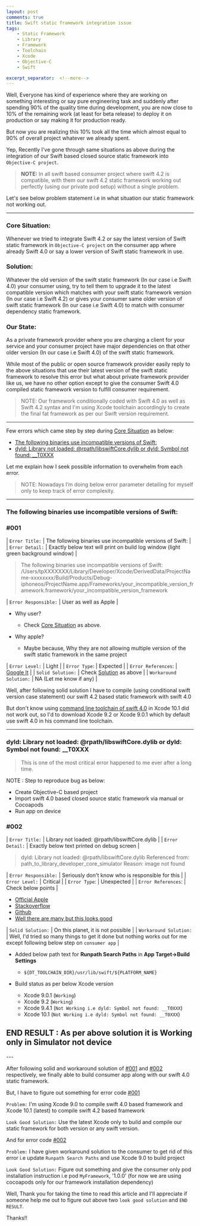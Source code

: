 ```yaml
---
layout: post
comments: true
title: Swift static framework integration issue
tags: 
    - Static Framework
    - Library 
    - Framework 
    - Toolchain
    - Xcode
    - Objective-C
    - Swift

excerpt_separator:  <!--more-->
---
```


Well, Everyone has kind of experience where they are working on something interesting or say pure engineering task and suddenly after spending 90% of the quality time during development, you are now close to 10% of the remaining work (at least for beta release) to deploy it on production or say making it for production ready.

But now you are realizing this 10% took all the time which almost equal to 90% of overall project whatever we already spent.

Yep, Recently I've gone through same situations as above during the integration of our Swift based closed source static framework into `Objective-C project`.

>  **NOTE:** In all swift based consumer project where swift 4.2 is compatible, with them our swift 4.2 static framework working out perfectly (using our private pod setup) without a single problem.

Let's see below problem statement i.e in what situation our static framework not working out.

---

### Core Situation: 
Whenever we tried to integrate Swift 4.2 or say the latest version of Swift static framework in `Objective-C project` on the consumer app where already Swift 4.0 or say a lower version of Swift static framework in use.

### Solution: 
Whatever the old version of the swift static framework (In our case i.e Swift 4.0) your consumer using, try to tell them to upgrade it to the latest compatible version which matches with your swift static framework version (In our case i.e Swift 4.2) or gives your consumer same older version  of swift static framework (In our case i.e Swift 4.0) to match with consumer dependency static framework.

### Our State: 
As a private framework provider where you are charging a client for your service and your consumer project have major dependencies on that other older version (In our case i.e Swift 4.0) of the swift static framework.

While most of the public or open source framework provider easily reply to the above situations that use their latest version of the swift static framework to resolve this error but what about private framework provider like us, we have no other option except to give the consumer Swift 4.0 compiled static framework version to fulfill consumer requirement.

>  NOTE: Our framework conditionally coded with Swift 4.0 as well as Swift 4.2 syntax and I'm using Xcode toolchain accordingly to create the final fat framework as per our Swift version requirement.

---

Few errors which came step by step during [Core Situation](#core-situation) as below:
- [The following binaries use incompatible versions of Swift:](#001)
- [dyld: Library not loaded: @rpath/libswiftCore.dylib or dyld: Symbol not found: __T0XXX](#002)

Let me explain how I seek possible information to overwhelm from each error. 
  
>  NOTE: Nowadays I’m doing below error parameter detailing for myself only to keep track of error complexity.

---

<h3>The following binaries use incompatible versions of Swift: </h3>

### #001 

| `Error Title:` | The following binaries use incompatible versions of Swift: |
| `Error Detail:` | Exactly below text will print on build log window (light green background window) | 

>  The following binaries use incompatible versions of Swift: /Users/tpXXXXXXX/Library/Developer/Xcode/DerivedData/ProjectName-xxxxxxxx/Build/Products/Debug-iphoneos/ProjectName.app/Frameworks/your_incompatible_version_framework.framework/your_incompatible_version_framework

| `Error Responsible:` | User as well as Apple |

- Why user?
	- Check [Core Situation](#core-situation) as above.

- Why apple?
	- Maybe because, Why they are not allowing multiple version of the swift static framework in the same project

| `Error Level:` | Light |
| `Error Type`: | Expected |
| `Error References`: | [Google It](https://www.google.com/search?q=The+following+binaries+use+incompatible+versions+of+Swift:+site:stackoverflow.com) |
| `Solid Solution:` | Check [Solution](#solution) as above |
| `Workaround Solution:` | NA (Let me know if any) |

Well, after following solid solution I have to compile (using conditional swift version case statement) our swift 4.2 based static framework with swift 4.0

But don't know using [command line toolchain of swift 4.0](https://swift.org/builds/swift-4.0-release/xcode/swift-4.0-RELEASE/swift-4.0-RELEASE-osx.pkg) in Xcode 10.1 did not work out, so I'd to download Xcode 9.2 or Xcode 9.0.1 which by default use swift 4.0 in his command line toolchain.

---

<h3>dyld: Library not loaded: @rpath/libswiftCore.dylib or dyld: Symbol not found: __T0XXX</h3>

>  This is one of the most critical error happened to me ever after a long time.

NOTE : Step to reproduce bug as below: 
- Create Objective-C based project
- Import swift 4.0 based closed source static framework via manual or Cocoapods
- Run app on device  


### #002 

| `Error Title:` | Library not loaded: @rpath/libswiftCore.dylib |
| `Error Detail:` | Exactly below text printed on debug screen |

>  dyld: Library not loaded: @rpath/libswiftCore.dylib
Referenced from: path_to_library_developer_core_simulator Reason: image not found

| `Error Responsible:` | Seriously don't know who is responsible for this |
| `Error Level:` | Critical |
| `Error Type`: | Unexpected |
| `Error References`: | Check below points |

- [Official Apple](https://developer.apple.com/library/archive/qa/qa1886/_index.html)
- [Stackoverflow](https://www.google.com/search?q=dyld:+Library+not+loaded:+@rpath/libswiftCore.dylib+site:stackoverflow.com)
- [Github](https://www.google.com/search?q=dyld%3A+Library+not+loaded%3A+%40rpath%2FlibswiftCore.dylib+site%3Agithub.com&oq=dyld%3A+Library+not+loaded%3A+%40rpath%2FlibswiftCore.dylib+site%3Agithub.com)
- [Well there are many but this looks good](https://stackoverflow.com/questions/26104975/dyld-library-not-loaded-rpath-libswiftcore-dylib-image-not-found)

| `Solid Solution:` | On this planet, it is not possible |
| `Workaround Solution:` | Well, I'd tried so many things to get it done but nothing works out for me except following below step on `consumer app` | 

- Added below path text for **Runpath Search Paths** in **App Target->Build Settings** 
	- `${DT_TOOLCHAIN_DIR}/usr/lib/swift/${PLATFORM_NAME}`

- Build status as per below Xcode version
    - Xcode 9.0.1 (`Working`)
    - Xcode 9.2 (`Working`)
    - Xcode 9.4.1 (`Not Working i.e dyld: Symbol not found: __T0XXX`)
    - Xcode 10.1 (`Not Working i.e dyld: Symbol not found: __T0XXX`)
 	
<h2>END RESULT : As per above solution it is Working only in Simulator not device </h2>
---

After following solid and workaround solution of [#001](#001) and [#002](#002) respectively, we finally able to build consumer app along with our swift 4.0 static framework.

But, I have to figure out something for error code [#001](#001) 

`Problem:` I'm using Xcode 9.0 to compile swift 4.0 based framework and Xcode 10.1 (latest) to compile swift 4.2 based framework

`Look Good Solution:` Use the latest Xcode only to build and compile our static framework for both version or any swift version.

And for error code [#002](#002)

`Problem:` I have given workaround solution to the consumer to get rid of this error i.e update `Runpath Search Paths` and use Xcode 9.0 to build project

`Look Good Solution:` Figure out something and give the consumer only pod installation instruction i.e pod `MyFramework`, '1.0.0' (for now we are using cocoapods only for our framework installation dependency)

Well, Thank you for taking the time to read this article and I'll appreciate if someone help me out to figure out above two `look good solution` and `END RESULT`.

Thanks!!